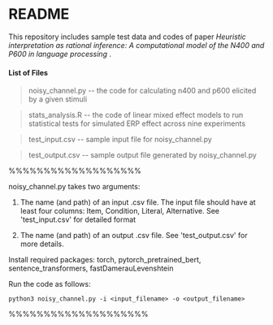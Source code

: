 <h1> README </h1>

<p> This repository includes sample test data and codes of paper <i> Heuristic interpretation as rational inference: A computational model of the N400 and P600 in language processing </i>. </p>

<h4> List of Files </h4>

  > noisy_channel.py -- the code for calculating n400 and p600 elicited by a given stimuli
  
  > stats_analysis.R -- the code of linear mixed effect models to run statistical tests for simulated ERP effect across nine experiments
  
  > test_input.csv -- sample input file for noisy_channel.py
  
  > test_output.csv -- sample output file generated by noisy_channel.py

%%%%%%%%%%%%%%%%%%%

noisy_channel.py takes two arguments:

1) The name (and path) of an input .csv file. The input file should have at least four columns: Item, Condition, Literal, Alternative. See 'test_input.csv' for detailed format

2) The name (and path) of an output .csv file. See 'test_output.csv' for more details.

Install required packages: torch, pytorch_pretrained_bert, sentence_transformers, fastDamerauLevenshtein
  
Run the code as follows:
    
    python3 noisy_channel.py -i <input_filename> -o <output_filename>

%%%%%%%%%%%%%%%%%%%%
